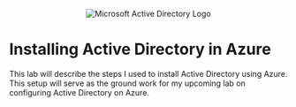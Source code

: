 <p align="center">
<img src="https://i.imgur.com/pU5A58S.png" alt="Microsoft Active Directory Logo"/>
</p>

<h1>Installing Active Directory in Azure</h1>
<p>
  This lab will describe the steps I used to install Active Directory using Azure. This setup will serve as the ground work for my upcoming lab on configuring Active Directory on Azure.
</p>
<br />
